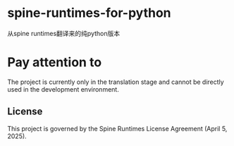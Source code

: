 # spine-runtimes-for-python
从spine runtimes翻译来的纯python版本


# Pay attention to
The project is currently only in the translation stage and cannot be directly used in the development environment.


## License
This project is governed by the Spine Runtimes License Agreement (April 5, 2025).
